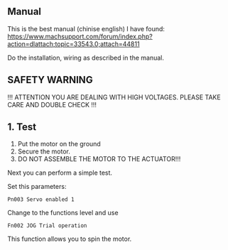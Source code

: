 ## Manual

This is the best manual (chinise english) I have found:
https://www.machsupport.com/forum/index.php?action=dlattach;topic=33543.0;attach=44811

Do the installation, wiring as  described in the manual.

## SAFETY WARNING

!!!
ATTENTION
YOU ARE DEALING WITH HIGH VOLTAGES.
PLEASE TAKE CARE AND DOUBLE CHECK
!!!

## 1. Test

1. Put the motor on the ground
2. Secure the motor.
3. DO NOT ASSEMBLE THE MOTOR TO THE ACTUATOR!!!

Next you can perform a simple test.

Set this parameters:

`Pn003 Servo enabled 1`

Change to the functions level and use

`Fn002 JOG Trial operation`

This function allows you to spin the motor.
